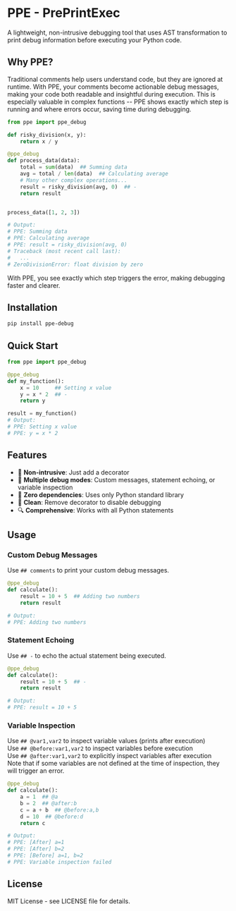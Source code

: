 # PPE - PrePrintExec

A lightweight, non-intrusive debugging tool that uses AST transformation to print debug information before executing your Python code.

## Why PPE?
Traditional comments help users understand code, but they are ignored at runtime. 
With PPE, your comments become actionable debug messages, making your code both readable and insightful during execution. 
This is especially valuable in complex functions 
-- PPE shows exactly which step is running and where errors occur, saving time during debugging.
```python
from ppe import ppe_debug

def risky_division(x, y):
    return x / y

@ppe_debug
def process_data(data):
    total = sum(data)  ## Summing data
    avg = total / len(data)  ## Calculating average
    # Many other complex operations...
    result = risky_division(avg, 0)  ## -
    return result


process_data([1, 2, 3])

# Output:
# PPE: Summing data
# PPE: Calculating average
# PPE: result = risky_division(avg, 0)
# Traceback (most recent call last):
#   ...
# ZeroDivisionError: float division by zero
```
With PPE, you see exactly which step triggers the error, making debugging faster and clearer.

## Installation

```bash
pip install ppe-debug
```

## Quick Start
```python
from ppe import ppe_debug

@ppe_debug
def my_function():
    x = 10     ## Setting x value
    y = x * 2  ## -
    return y

result = my_function()
# Output:
# PPE: Setting x value
# PPE: y = x * 2
```

## Features

- 🎯 **Non-intrusive**: Just add a decorator
- 🔧 **Multiple debug modes**: Custom messages, statement echoing, or variable inspection
- 🚀 **Zero dependencies**: Uses only Python standard library
- 🧹 **Clean**: Remove decorator to disable debugging
- 🔍 **Comprehensive**: Works with all Python statements

## Usage
### Custom Debug Messages
Use `## comments` to print your custom debug messages.
```python
@ppe_debug
def calculate():
    result = 10 + 5  ## Adding two numbers
    return result

# Output:
# PPE: Adding two numbers
```

### Statement Echoing
Use `## -` to echo the actual statement being executed.
```python
@ppe_debug
def calculate():
    result = 10 + 5  ## -
    return result

# Output:
# PPE: result = 10 + 5
```

### Variable Inspection
Use `## @var1,var2` to inspect variable values (prints after execution)  
Use `## @before:var1,var2` to inspect variables before execution   
Use `## @after:var1,var2` to explicitly inspect variables after execution  
Note that if some variables are not defined at the time of inspection, they will trigger an error.
```python
@ppe_debug
def calculate():
    a = 1  ## @a
    b = 2  ## @after:b
    c = a + b  ## @before:a,b
    d = 10  ## @before:d
    return c

# Output:
# PPE: [After] a=1
# PPE: [After] b=2
# PPE: [Before] a=1, b=2
# PPE: Variable inspection failed
```

## License
MIT License - see LICENSE file for details.